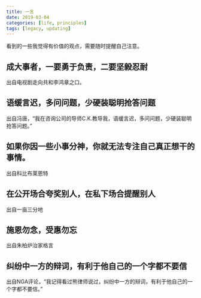 ```yaml
---
title: 一言
date: 2019-03-04
categories: [life, principles]
tags: [legacy, updating]
---
```


看到的一些我觉得有价值的观点，需要随时提醒自己注意。

## 成大事者，一要勇于负责，二要坚毅忍耐

出自电视剧走向共和李鸿章之口。

## 语缓言迟，多问问题，少硬装聪明抢答问题

出自冯唐，“我在咨询公司的导师C.K.教导我，语缓言迟，多问问题，少硬装聪明抢答问题。”

## 如果你因一些小事分神，你就无法专注自己真正想干的事情。

出自科比布莱恩特

## 在公开场合夸奖别人，在私下场合提醒别人

出自一亩三分地

## 施恩勿念，受惠勿忘

出自朱柏炉治家格言

## 纠纷中一方的辩词，有利于他自己的一个字都不要信

出自NGA评论，“我记得看过熊律师说过，纠纷中一方的辩词，有利于他自己的一个字都不要信。”

